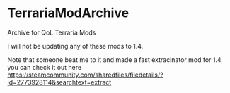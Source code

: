 # TerrariaModArchive
Archive for QoL Terraria Mods

I will not be updating any of these mods to 1.4.

Note that someone beat me to it and made a fast extracinator mod for 1.4, you can check it out here https://steamcommunity.com/sharedfiles/filedetails/?id=2773928114&searchtext=extract
